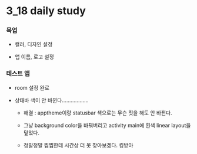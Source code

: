 # 3_18 daily study

### 목업

- 컬러, 디자인 설정

- 앱 이름, 로고 설정

### 테스트 앱

- room 설정 완료

- 상태바 색이 안 바뀐다..................
  
  - 해결 : apptheme이랑 statusbar 색으로는 무슨 짓을 해도 안 바뀐다.
  
  - 그냥 background color을 바꿔버리고 activity main에 흰색 linear layout을 덮었다.
  
  - 정말정말 찝찝한데 시간상 더 못 찾아보겠다. 킹받아
